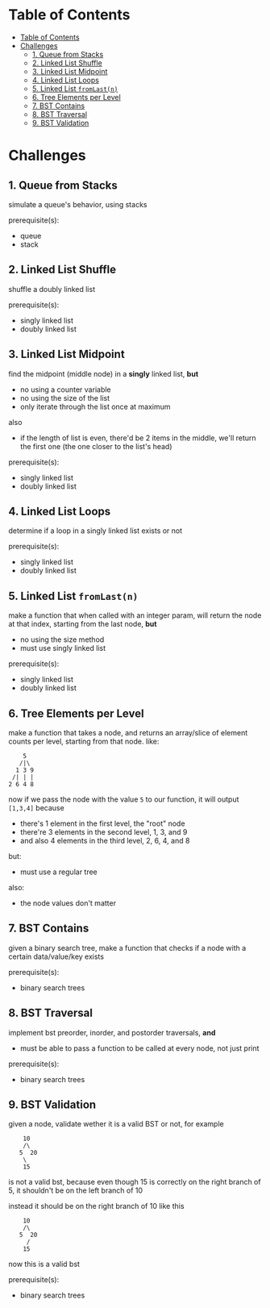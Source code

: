 # Table of Contents

- [Table of Contents](#table-of-contents)
- [Challenges](#challenges)
  - [1. Queue from Stacks](#1-queue-from-stacks)
  - [2. Linked List Shuffle](#2-linked-list-shuffle)
  - [3. Linked List Midpoint](#3-linked-list-midpoint)
  - [4. Linked List Loops](#4-linked-list-loops)
  - [5. Linked List `fromLast(n)`](#5-linked-list-fromlastn)
  - [6. Tree Elements per Level](#6-tree-elements-per-level)
  - [7. BST Contains](#7-bst-contains)
  - [8. BST Traversal](#8-bst-traversal)
  - [9. BST Validation](#9-bst-validation)

# Challenges

## 1. Queue from Stacks

simulate a queue's behavior, using stacks

prerequisite(s):
- queue
- stack

## 2. Linked List Shuffle

shuffle a doubly linked list

prerequisite(s):
- singly linked list
- doubly linked list

## 3. Linked List Midpoint

find the midpoint (middle node) in a __singly__ linked list, **but**
- no using a counter variable
- no using the size of the list
- only iterate through the list once at maximum

also
- if the length of list is even, there'd be 2 items in the middle, we'll return the first one (the one closer to the list's head)

prerequisite(s):
- singly linked list
- doubly linked list


## 4. Linked List Loops

determine if a loop in a singly linked list exists or not

prerequisite(s):
- singly linked list
- doubly linked list

## 5. Linked List `fromLast(n)`

make a function that when called with an integer param, will return the node at that index, starting from the last node, **but**
- no using the size method
- must use singly linked list

prerequisite(s):
- singly linked list
- doubly linked list

## 6. Tree Elements per Level

make a function that takes a node, and returns an array/slice of element counts per level, starting from that node. like:

```
    5
   /|\
  1 3 9
 /| | |
2 6 4 8
```

now if we pass the node with the value `5` to our function, it will output `[1,3,4]` because
- there's 1 element in the first level, the "root" node
- there're 3 elements in the second level, 1, 3, and 9
- and also 4 elements in the third level, 2, 6, 4, and 8

but:
- must use a regular tree

also:
- the node values don't matter

## 7. BST Contains

given a binary search tree, make a function that checks if a node with a certain data/value/key exists

prerequisite(s):
- binary search trees

## 8. BST Traversal

implement bst preorder, inorder, and postorder traversals, **and**
- must be able to pass a function to be called at every node, not just print

prerequisite(s):
- binary search trees

## 9. BST Validation

given a node, validate wether it is a valid BST or not, for example
```
    10
    /\
   5  20
    \
    15
```
is not a valid bst, because even though 15 is correctly on the right branch of 5, it shouldn't be on the left branch of 10

instead it should be on the right branch of 10 like this
```
    10
    /\
   5  20
     /
    15
```
now this is a valid bst

prerequisite(s):
- binary search trees
